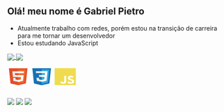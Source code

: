 ## Olá! meu nome é Gabriel Pietro

- Atualmente trabalho com redes, porém estou na transição de carreira para me tornar um desenvolvedor
- Estou estudando JavaScript

<div>
  <a href="https://github.com/gabspietro">
    <img width=45% align="center" src="https://github-readme-stats.vercel.app/api?username=gabspietro&show_icons=true&theme=radical&include_all_commits=true" />
  </a>
  <a href="https://github.com/gabspietro">
    <img width=40% align="center" src="https://github-readme-stats.vercel.app/api/top-langs?username=gabspietro&layout=compact&langs_count=8&card_width=300&theme=radical" />
  </a>
</div>

<div style="display: inline_block"><br>
  <img align="center" alt="HTML" height="40" width="50" src="https://raw.githubusercontent.com/devicons/devicon/master/icons/html5/html5-original.svg">
  <img align="center" alt="CSS" height="40" width="50" src="https://raw.githubusercontent.com/devicons/devicon/master/icons/css3/css3-original.svg">
  <img align="center" alt="Js" height="40" width="50" src="https://raw.githubusercontent.com/devicons/devicon/master/icons/javascript/javascript-plain.svg">
</div>

##

<div>
  <a href="https://instagram.com/gapietro_/" target="_blank"><img src="https://img.shields.io/badge/-Instagram-%23E4405F?style=for-the-badge&logo=instagram&logoColor=white" target="_blank"></a>
  <a href = "mailto:pietrogabriell2014@gmail.com"><img src="https://img.shields.io/badge/-Gmail-%23333?style=for-the-badge&logo=gmail&logoColor=white" target="_blank"></a>
  <a href="https://www.linkedin.com/in/gabrielpietro" target="_blank"><img src="https://img.shields.io/badge/-LinkedIn-%230077B5?style=for-the-badge&logo=linkedin&logoColor=white" target="_blank"></a> 
</div>

